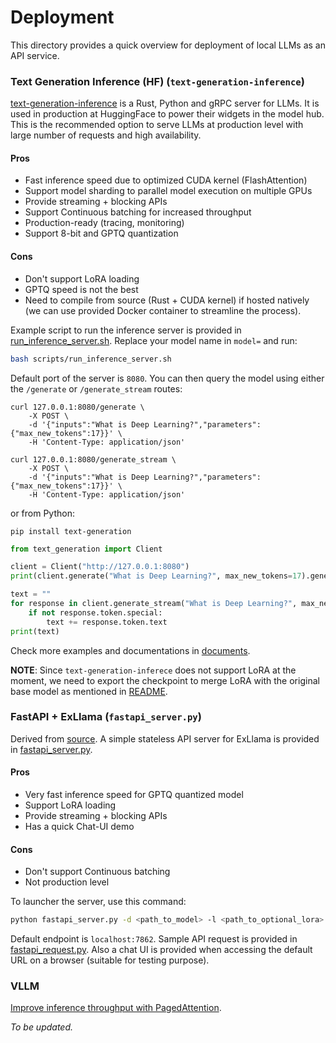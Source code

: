 # Deployment

This directory provides a quick overview for deployment of local LLMs as an API service.

### Text Generation Inference (HF) (`text-generation-inference`)

[text-generation-inference](https://github.com/huggingface/text-generation-inference/) is a Rust, Python and gRPC server for LLMs. It is used in production at HuggingFace to power their widgets in the model hub. This is the recommended option to serve LLMs at production level with large number of requests and high availability.

#### Pros

* Fast inference speed due to optimized CUDA kernel (FlashAttention)
* Support model sharding to parallel model execution on multiple GPUs
* Provide streaming + blocking APIs
* Support Continuous batching for increased throughput
* Production-ready (tracing, monitoring)
* Support 8-bit and GPTQ quantization

#### Cons

* Don't support LoRA loading
* GPTQ speed is not the best
* Need to compile from source (Rust + CUDA kernel) if hosted natively (we can use provided Docker container to streamline the process).

Example script to run the inference server is provided in [run_inference_server.sh](../scripts/run_inference_server.sh). Replace your model name in `model=` and run:

```bash
bash scripts/run_inference_server.sh
```

Default port of the server is `8080`. You can then query the model using either the `/generate` or `/generate_stream` routes:

```shell
curl 127.0.0.1:8080/generate \
    -X POST \
    -d '{"inputs":"What is Deep Learning?","parameters":{"max_new_tokens":17}}' \
    -H 'Content-Type: application/json'
```

```shell
curl 127.0.0.1:8080/generate_stream \
    -X POST \
    -d '{"inputs":"What is Deep Learning?","parameters":{"max_new_tokens":17}}' \
    -H 'Content-Type: application/json'
```

or from Python:

```shell
pip install text-generation
```

```python
from text_generation import Client

client = Client("http://127.0.0.1:8080")
print(client.generate("What is Deep Learning?", max_new_tokens=17).generated_text)

text = ""
for response in client.generate_stream("What is Deep Learning?", max_new_tokens=17):
    if not response.token.special:
        text += response.token.text
print(text)
```

Check more examples and documentations in [documents](https://github.com/huggingface/text-generation-inference/).

**NOTE**: Since `text-generation-inferece` does not support LoRA at the moment, we need to export the checkpoint to merge LoRA with the original base model as mentioned in [README](../README.md).

### FastAPI + ExLlama (`fastapi_server.py`)

Derived from [source](https://github.com/turboderp/exllama/issues/37#issuecomment-1579593517).
A simple stateless API server for ExLlama is provided in [fastapi_server.py](fastapi_server.py).

#### Pros

* Very fast inference speed for GPTQ quantized model
* Support LoRA loading
* Provide streaming + blocking APIs
* Has a quick Chat-UI demo

#### Cons

* Don't support Continuous batching
* Not production level

To launcher the server, use this command:

```bash
python fastapi_server.py -d <path_to_model> -l <path_to_optional_lora>
```

Default endpoint is `localhost:7862`. Sample API request is provided in [fastapi_request.py](fastapi_request.py). Also a chat UI is provided when accessing the default URL on a browser (suitable for testing purpose).

### VLLM

[Improve inference throughput with PagedAttention](https://github.com/vllm-project/vllm).

*To be updated.*
